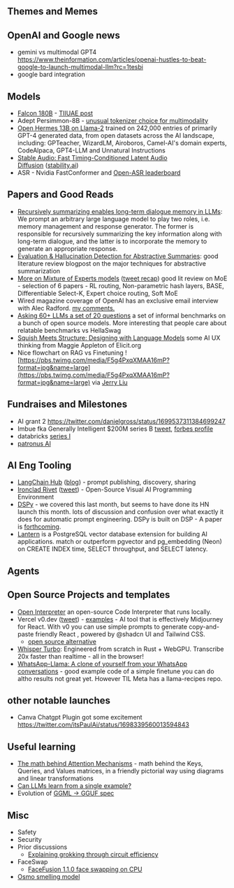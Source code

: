 ## Themes and Memes


## OpenAI and Google news

- gemini vs multimodal GPT4 https://www.theinformation.com/articles/openai-hustles-to-beat-google-to-launch-multimodal-llm?rc=1tesbi
- google bard integration


## Models

- [Falcon 180B](https://news.ycombinator.com/item?id=37404424#37409823) - [TIIUAE post](https://falconllm.tii.ae/falcon.html)
- Adept Persimmon-8B - [unusual tokenizer choice for multimodality](https://twitter.com/suchenzang/status/1699926154298482837)
- [Open Hermes 13B on Llama-2](https://twitter.com/Teknium1/status/1699887247196348676) trained on 242,000 entries of primarily GPT-4 generated data, from open datasets across the AI landscape, including: GPTeacher, WizardLM, Airoboros, Camel-AI's domain experts, CodeAlpaca, GPT4-LLM and Unnatural Instructions
- [Stable Audio: Fast Timing-Conditioned Latent Audio Diffusion](https://stability.ai/research/stable-audio-efficient-timing-latent-diffusion) ([stability.ai](https://news.ycombinator.com/from?site=stability.ai))
- ASR - Nvidia FastConformer and [Open-ASR leaderboard](https://huggingface.co/spaces/hf-audio/open_asr_leaderboard)

## Papers and Good Reads

- [Recursively summarizing enables long-term dialogue memory in LLMs](https://arxiv.org/abs/2308.15022): We prompt an arbitrary large language model to play two roles, i.e. memory management and response generator. The former is responsible for recursively summarizing the key information along with long-term dialogue, and the latter is to incorporate the memory to generate an appropriate response.
- [Evaluation & Hallucination Detection for Abstractive Summaries](https://eugeneyan.com/writing/abstractive/): good literature review blogpost on the major techniques for abstractive summarization
- [More on Mixture of Experts models](https://finbarrtimbers.substack.com/p/more-on-mixture-of-experts-models) ([tweet recap](https://twitter.com/finbarrtimbers/status/1700547119957029216)) good lit review on MoE - selection of 6 papers - RL routing, Non-parametric hash layers, BASE, Differentiable Select-K, Expert choice routing, Soft MoE
- Wired magazine coverage of OpenAI has an exclusive email interview with Alec Radford. [my comments.](https://twitter.com/swyx/status/1699369076529971545)
- [Asking 60+ LLMs a set of 20 questions](https://benchmarks.llmonitor.com/) a set of informal benchmarks on a bunch of open source models. More interesting that people care about relatable benchmarks vs HellaSwag
- [Squish Meets Structure: Designing with Language Models](https://twitter.com/Mappletons/status/1700182898639306884) some AI UX thinking from Maggie Appleton of Elicit.org
- Nice flowchart on RAG vs Finetuning ![https://pbs.twimg.com/media/F5g4PxqXMAA16mP?format=jpg&name=large](https://pbs.twimg.com/media/F5g4PxqXMAA16mP?format=jpg&name=large) via [Jerry Liu](https://twitter.com/jerryjliu0/status/1700170811783471350/photo/1)

## Fundraises and Milestones

- AI grant 2 https://twitter.com/danielgross/status/1699537311384699247
- Imbue fka Generally Intelligent $200M series B [tweet](https://twitter.com/kanjun/status/1699794157945208918?s=20),  [forbes profile](https://www.forbes.com/sites/alexkonrad/2023/09/07/ai-research-lab-imbue-nabs-200-million-for-speculative-bet-to-build-ai-agents/?sh=7903e5d2b1ee)
- databricks [series I](https://x.com/databricks/status/1702313344206528819?s=20)
- [patronus AI ](https://x.com/whoisnnamdi/status/1702358163092316610?s=20)

## AI Eng Tooling

- [LangChain Hub](https://twitter.com/LangChainAI/status/1699095883512778823) ([blog](https://blog.langchain.dev/langchain-prompt-hub/)) - prompt publishing, discovery, sharing
- [Ironclad Rivet](https://rivet.ironcladapp.com/) ([tweet](https://twitter.com/gogwilt/status/1700130166343713031)) - Open-Source Visual AI Programming Environment
- [DSPy](https://news.ycombinator.com/item?id=37417698) - we covered this last month, but seems to have done its HN launch this month. lots of discussion and confusion over what exactly it does for automatic prompt engineering. DSPy is built on DSP - A paper is [forthcoming](https://news.ycombinator.com/item?id=37423746).
- [Lantern](https://news.ycombinator.com/item?id=37499375) is a PostgreSQL vector database extension for building AI applications. match or outperform pgvector and pg_embedding (Neon) on CREATE INDEX time, SELECT throughput, and SELECT latency.


## Agents

## Open Source Projects and templates

- [Open Interpreter](https://twitter.com/hellokillian/status/1699156860073640038) an open-source Code Interpreter that runs locally.
- Vercel v0.dev ([tweet](https://twitter.com/jaredpalmer/status/1702356555218506070)) - [examples](https://v0.dev/t/4AsVwNf) - AI tool that is effectively Midjourney for React. With v0 you can use simple prompts to generate copy-and-paste friendly React , powered by @shadcn UI and Tailwind CSS.
	- [open source alternative](https://x.com/n_raidenai/status/1704226792985309198?s=20)
- [Whisper Turbo](https://twitter.com/swyxio/status/1701973576444768324): Engineered from scratch in Rust + WebGPU. Transcribe 20x faster than realtime - all in the browser!
- [WhatsApp-Llama: A clone of yourself from your WhatsApp conversations](https://github.com/Ads-cmu/WhatsApp-Llama) - good example code of a simple finetune you can do altho results not great yet. However TIL Meta has a llama-recipes repo.


## other notable launches

- Canva Chatgpt Plugin got some excitement  https://twitter.com/itsPaulAi/status/1698339560013594843
## Useful learning

- [The math behind Attention Mechanisms](https://www.youtube.com/watch?v=UPtG_38Oq8o) - math behind the Keys, Queries, and Values matrices, in a friendly pictorial way using diagrams and linear transformations
- [Can LLMs learn from a single example?](https://www.fast.ai/posts/2023-09-04-learning-jumps/)
- Evolution of [GGML -> GGUF spec](https://github.com/philpax/ggml/blob/gguf-spec/docs/gguf.md#historical-state-of-affairs)

## Misc

- Safety
- Security
- Prior discussions
	- [Explaining grokking through circuit efficiency](https://arxiv.org/abs/2309.02390)
- FaceSwap
	- [FaceFusion 1.1.0 face swapping on CPU](https://twitter.com/henryruhs/status/1699362697941254629)
- [Osmo smelling model](https://x.com/DrJimFan/status/1701716520496214272?s=20)

